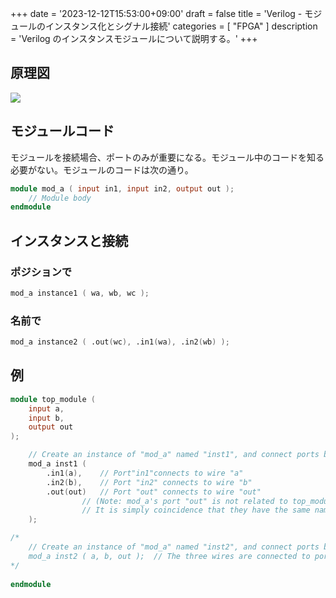 +++
date = '2023-12-12T15:53:00+09:00'
draft = false
title = 'Verilog - モジュールのインスタンス化とシグナル接続'
categories = [ "FPGA" ]
description = 'Verilog のインスタンスモジュールについて説明する。'
+++

## 原理図
![](https://image.icysamon.jp/Verilog-Instance.webp)

## モジュールコード
モジュールを接続場合、ポートのみが重要になる。モジュール中のコードを知る必要がない。モジュールのコードは次の通り。

```verilog
module mod_a ( input in1, input in2, output out );
    // Module body
endmodule
```

## インスタンスと接続
### ポジションで
```verilog
mod_a instance1 ( wa, wb, wc );
```

### 名前で
```verilog
mod_a instance2 ( .out(wc), .in1(wa), .in2(wb) );
```

## 例
```verilog
module top_module (
	input a,
	input b,
	output out
);

	// Create an instance of "mod_a" named "inst1", and connect ports by name:
	mod_a inst1 ( 
		.in1(a), 	// Port"in1"connects to wire "a"
		.in2(b),	// Port "in2" connects to wire "b"
		.out(out)	// Port "out" connects to wire "out" 
				// (Note: mod_a's port "out" is not related to top_module's wire "out". 
				// It is simply coincidence that they have the same name)
	);

/*
	// Create an instance of "mod_a" named "inst2", and connect ports by position:
	mod_a inst2 ( a, b, out );	// The three wires are connected to ports in1, in2, and out, respectively.
*/
	
endmodule
```
